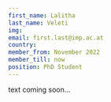 ```yaml
---
first_name: Lalitha
last_name: Veleti
img: 
email: first.last@imp.ac.at
country: 
member_from: November 2022
member_till: now
position: PhD Student
---
```

text coming soon...
